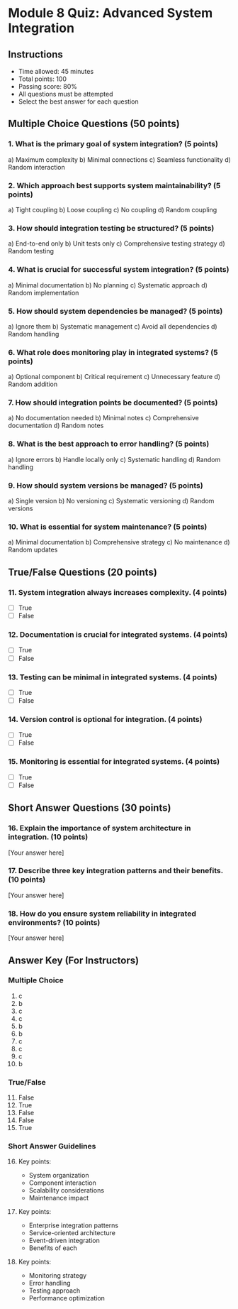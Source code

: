 # Module 8 Quiz: Advanced System Integration

## Instructions
- Time allowed: 45 minutes
- Total points: 100
- Passing score: 80%
- All questions must be attempted
- Select the best answer for each question

## Multiple Choice Questions (50 points)

### 1. What is the primary goal of system integration? (5 points)
a) Maximum complexity
b) Minimal connections
c) Seamless functionality
d) Random interaction

### 2. Which approach best supports system maintainability? (5 points)
a) Tight coupling
b) Loose coupling
c) No coupling
d) Random coupling

### 3. How should integration testing be structured? (5 points)
a) End-to-end only
b) Unit tests only
c) Comprehensive testing strategy
d) Random testing

### 4. What is crucial for successful system integration? (5 points)
a) Minimal documentation
b) No planning
c) Systematic approach
d) Random implementation

### 5. How should system dependencies be managed? (5 points)
a) Ignore them
b) Systematic management
c) Avoid all dependencies
d) Random handling

### 6. What role does monitoring play in integrated systems? (5 points)
a) Optional component
b) Critical requirement
c) Unnecessary feature
d) Random addition

### 7. How should integration points be documented? (5 points)
a) No documentation needed
b) Minimal notes
c) Comprehensive documentation
d) Random notes

### 8. What is the best approach to error handling? (5 points)
a) Ignore errors
b) Handle locally only
c) Systematic handling
d) Random handling

### 9. How should system versions be managed? (5 points)
a) Single version
b) No versioning
c) Systematic versioning
d) Random versions

### 10. What is essential for system maintenance? (5 points)
a) Minimal documentation
b) Comprehensive strategy
c) No maintenance
d) Random updates

## True/False Questions (20 points)

### 11. System integration always increases complexity. (4 points)
- [ ] True
- [ ] False

### 12. Documentation is crucial for integrated systems. (4 points)
- [ ] True
- [ ] False

### 13. Testing can be minimal in integrated systems. (4 points)
- [ ] True
- [ ] False

### 14. Version control is optional for integration. (4 points)
- [ ] True
- [ ] False

### 15. Monitoring is essential for integrated systems. (4 points)
- [ ] True
- [ ] False

## Short Answer Questions (30 points)

### 16. Explain the importance of system architecture in integration. (10 points)
[Your answer here]

### 17. Describe three key integration patterns and their benefits. (10 points)
[Your answer here]

### 18. How do you ensure system reliability in integrated environments? (10 points)
[Your answer here]

## Answer Key (For Instructors)

### Multiple Choice
1. c
2. b
3. c
4. c
5. b
6. b
7. c
8. c
9. c
10. b

### True/False
11. False
12. True
13. False
14. False
15. True

### Short Answer Guidelines
16. Key points:
    - System organization
    - Component interaction
    - Scalability considerations
    - Maintenance impact

17. Key points:
    - Enterprise integration patterns
    - Service-oriented architecture
    - Event-driven integration
    - Benefits of each

18. Key points:
    - Monitoring strategy
    - Error handling
    - Testing approach
    - Performance optimization 
